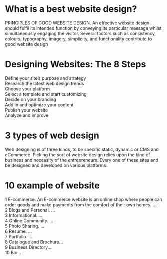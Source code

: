 # What is a best website design?
PRINCIPLES OF GOOD WEBSITE DESIGN. An effective website design should fulfil its intended function by conveying its particular message whilst simultaneously engaging the visitor. Several factors such as consistency, colours, typography, imagery, simplicity, and functionality contribute to good website design
# Designing Websites: The 8 Steps

Define your site’s purpose and strategy <br>
Research the latest web design trends <br> 
Choose your platform <br>
Select a template and start customizing <br>
Decide on your branding <br>
Add in and optimize your content <br>
Publish your website <br>
Analyze and improve <br>




#  3 types of web design
Web designing is of three kinds, to be specific static, dynamic or CMS and eCommerce. Picking the sort of website design relies upon the kind of business and necessity of the entrepreneurs. Every one of these sites and be designed and developed on various platforms.

# 10 example of website
1 E-commerce. An E-commerce website is an online shop where people can order goods and make payments from the comfort of their own homes. ... <br>
2 Blogs and Personal. ... <br>
3 Informational. ... <br>
4 Online Community. ... <br>
5 Photo Sharing. ... <br>
6 Resume. ... <br>
7 Portfolio. ... <br>
8 Catalogue and Brochure... <br>
9 Business Directory... <br>
10 Bio...
